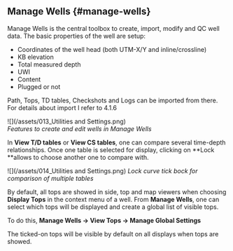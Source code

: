 ## Manage Wells {#manage-wells}

Manage Wells is the central toolbox to create, import, modify and QC well data. The basic properties of the well are setup:

* Coordinates of the well head \(both UTM-X/Y and inline/crossline\)
* KB elevation
* Total measured depth
* UWI
* Content
* Plugged or not

Path, Tops, TD tables, Checkshots and Logs can be imported from there. For details about import I refer to 4.1.6

![](/assets/013_Utilities and Settings.png)  
_Features to create and edit wells in Manage Wells_

In **View T/D tables** or **View CS tables**, one can compare several time-depth relationships. Once one table is selected for display, clicking on **Lock **allows to choose another one to compare with.



![](/assets/014_Utilities and Settings.png)
_Lock curve tick bock for comparison of multiple tables_

By default, all tops are showed in side, top and map viewers when choosing **Display Tops** in the context menu of a well. From **Manage Wells**, one can select which tops will be displayed and create a global list of visible tops.

To do this, **Manage Wells → View Tops → Manage Global Settings**

The ticked-on tops will be visible by default on all displays when tops are showed. 

